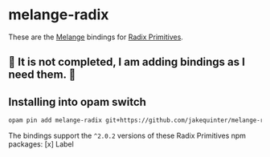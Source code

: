 # melange-radix

These are the [Melange](https://melange.re/) bindings for [Radix Primitives](https://www.radix-ui.com/primitives/docs/overview/introduction).

## 🚧 It is not completed, I am adding bindings as I need them. 🚧

## Installing into opam switch

```sh
opam pin add melange-radix git+https://github.com/jakequinter/melange-radix#main
```

The bindings support the `^2.0.2` versions of these Radix Primitives npm packages:
[x] Label
